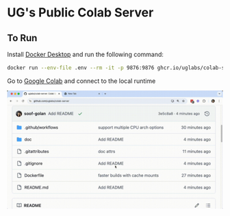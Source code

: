 # UG's Public Colab Server

## To Run

Install [Docker Desktop](https://www.docker.com/products/docker-desktop) and run the following command:

```bash
docker run --env-file .env --rm -it -p 9876:9876 ghcr.io/uglabs/colab-server:main
```

Go to [Google Colab](https://colab.research.google.com/) and connect to the local runtime

![colab server demo video](doc/colab-server.gif "Colab Server Demo")
